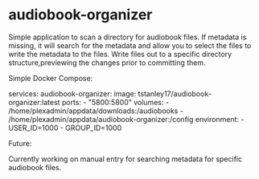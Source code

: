 # audiobook-organizer
Simple application to scan a directory for audiobook files. If metadata is missing, it will search for the metadata and allow you to select the files to write the metadata to the files. Write files out to a specific directory structure,previewing the changes prior to committing them.

Simple Docker Compose:

services: audiobook-organizer: image: tstanley17/audiobook-organizer:latest ports: - "5800:5800" volumes: - /home/plexadmin/appdata/downloads:/audiobooks - /home/plexadmin/appdata/audiobook-organizer:/config environment: - USER_ID=1000 - GROUP_ID=1000

Future:

Currently working on manual entry for searching metadata for specific audiobook files.
